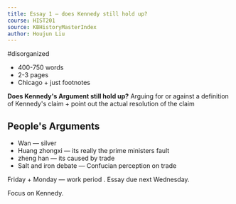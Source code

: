 ```yaml
---
title: Essay 1 — does Kennedy still hold up?
course: HIST201
source: KBHistoryMasterIndex
author: Houjun Liu
---
```


#disorganized

* 400-750 words
* 2-3 pages
* Chicago + just footnotes
 
**Does Kennedy's Argument still hold up?** Arguing for or against a definition of Kennedy's claim + point out the actual resolution of the claim

## People's Arguments
* Wan — silver
* Huang zhongxi — its really the prime ministers fault
* zheng han — its caused by trade
* Salt and iron debate — Confucian perception on trade

Friday + Monday — work period . Essay due next Wednesday.

Focus on Kennedy.
